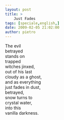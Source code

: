 ```yaml
---
layout: post
title: >
    Just Fades
tags: [speciale,english,]
date: 2009-02-05 21:02:00
author: pietro
---
```

The evil<br/>betrayed<br/>stands on<br/>trapped<br/>witches jinxed,<br/>out of his last<br/>cloudy as a ghost,<br/>and as everything<br/>just fades in dust,<br/>betrayed,<br/>snow turns to<br/>crystal water,<br/>into this<br/>vanilla darkness.

